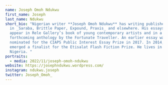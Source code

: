 ```yaml
---
name: Joseph Omoh Ndukwu
first_name: Joseph
last_name: Ndukwu
short_bio: "Nigerian writer **Joseph Omoh Ndukwu** has writing published online
  in _Saraba, Brittle Paper, Expound, Praxis_ and elsewhere. His essays also
  appear in Rele Gallery’s book of young contemporary artists and in a
  forthcoming anthology by the Fortunate Traveller. An earlier essay was
  nominated for the CIAPS Public Interest Essay Prize in 2017. In 2014, he
  emerged a finalist for the Etisalat Flash Fiction Prize. He lives in Lagos,
  Nigeria. "
portraits:
  - media: 2022/11/joseph-omoh-ndukwu
website: https://josephndukwu.wordpress.com/
instagram: ndukwu.joseph
twitter: Joseph_Omoh_
---
```

